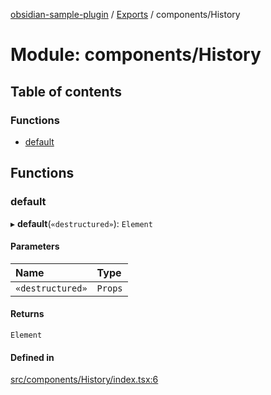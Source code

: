 [obsidian-sample-plugin](../README.md) / [Exports](../modules.md) / components/History

# Module: components/History

## Table of contents

### Functions

- [default](components_History.md#default)

## Functions

### default

▸ **default**(`«destructured»`): `Element`

#### Parameters

| Name | Type |
| :------ | :------ |
| `«destructured»` | `Props` |

#### Returns

`Element`

#### Defined in

[src/components/History/index.tsx:6](https://github.com/dromse/personal-grind-manager/blob/1abcd9e/src/components/History/index.tsx#L6)
